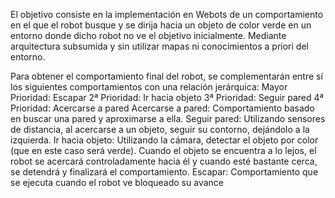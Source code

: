 El objetivo consiste en la implementación en Webots de un comportamiento en el que el robot busque y se dirija hacia un objeto de color verde en un entorno donde dicho robot no ve el objetivo inicialmente.
Mediante arquitectura subsumida y sin utilizar mapas ni conocimientos a priori del entorno.

Para obtener el comportamiento final del robot, se complementarán entre sí los siguientes comportamientos con una relación jerárquica:
Mayor Prioridad: Escapar
2ª Prioridad: Ir hacia objeto
3ª Prioridad: Seguir pared
4ª Prioridad: Acercarse a pared
Acercarse a pared: Comportamiento basado en buscar una pared y aproximarse a ella.
Seguir pared: Utilizando sensores de distancia, al acercarse a un objeto, seguir su contorno, dejándolo a la izquierda.
Ir hacia objeto: Utilizando la cámara, detectar el objeto por color (que en este caso será verde). Cuando el objeto se encuentra a lo lejos, el robot se acercará controladamente hacia él y cuando esté bastante cerca, se detendrá y finalizará el comportamiento.
Escapar: Comportamiento que se ejecuta cuando el robot ve bloqueado su avance
